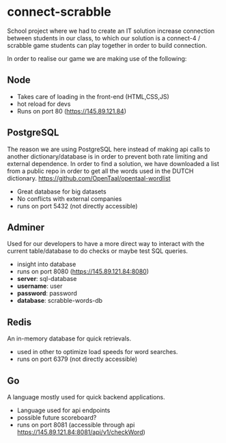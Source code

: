 # connect-scrabble
School project where we had to create an IT solution increase connection between students in our class, to which our solution is a connect-4 / scrabble game students can play together in order to build connection. 

In order to realise our game we are making use of the following:
## Node
- Takes care of loading in the front-end (HTML,CSS,JS)
- hot reload for devs
- Runs on port 80 (https://145.89.121.84)

## PostgreSQL
The reason we are using PostgreSQL here instead of making api calls to another dictionary/database is in order to prevent both rate limiting and external dependence. In order to find a solution, we have downloaded a list from a public repo in order to get all the words used in the DUTCH dictionary.
https://github.com/OpenTaal/opentaal-wordlist
- Great database for big datasets
- No conflicts with external companies
- runs on port 5432 (not directly accessible)

## Adminer
Used for our developers to have a more direct way to interact with the current table/database to do checks or maybe test SQL queries.
- insight into database
- runs on port 8080 (https://145.89.121.84:8080)
- **server**: sql-database 
- **username**: user
- **password**: password
- **database**: scrabble-words-db

## Redis
An in-memory database for quick retrievals.
- used in other to optimize load speeds for word searches.
- runs on port 6379 (not directly accessible)

## Go
A language mostly used for quick backend applications.
- Language used for api endpoints
- possible future scoreboard?
- runs on port 8081 (accessible through api https://145.89.121.84:8081/api/v1/checkWord)
